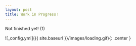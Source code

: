 ```yaml
---
layout: post
title: Work in Progress!
---
```


Not finished yet! (1)

![_config.yml]({{ site.baseurl }}/images/loading.gif){: .center }

